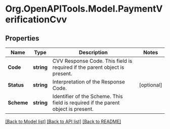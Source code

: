# Org.OpenAPITools.Model.PaymentVerificationCvv
## Properties

Name | Type | Description | Notes
------------ | ------------- | ------------- | -------------
**Code** | **string** | CVV Response Code. This field is required if the parent object is present. | 
**Status** | **string** | Interpretation of the Response Code. | [optional] 
**Scheme** | **string** | Identifier of the Scheme. This field is required if the parent object is present. | 

[[Back to Model list]](../README.md#documentation-for-models) [[Back to API list]](../README.md#documentation-for-api-endpoints) [[Back to README]](../README.md)

